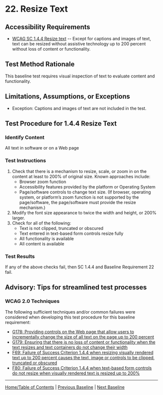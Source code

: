 # 22. Resize Text
## Accessibility Requirements
* [WCAG SC 1.4.4 Resize text](https://www.w3.org/TR/UNDERSTANDING-WCAG20/visual-audio-contrast-scale.html) -- Except for captions and images of text, text can be resized without assistive technology up to 200 percent without loss of content or functionality.

## Test Method Rationale
This baseline test requires visual inspection of text to evaluate content and functionality.

## Limitations, Assumptions, or Exceptions
* Exception: Captions and images of text are not included in the test.

## Test Procedure for 1.4.4 Resize Text
### Identify Content
All text in software or on a Web page 

### Test Instructions
1. Check that there is a mechanism to resize, scale, or zoom in on the content at least to 200% of original size. Known approaches include:
    * Browser zoom function
    * Accessibility features provided by the platform or Operating System
    * Page/software controls to change text size. (If browser, operating system, or platform’s zoom function is not supported by the page/software, the page/software must provide the resize mechanism.)
2. Modify the font size appearance to twice the width and height, or 200% larger.
3. Check for all of the following:
    * Text is not clipped, truncated or obscured
    * Text entered in text-based form controls resize fully
    * All functionality is available
    * All content is available 

### Test Results
If any of the above checks fail, then SC 1.4.4 and Baseline Requirement 22 fail.

## Advisory: Tips for streamlined test processes
### WCAG 2.0 Techniques
The following sufficient techniques and/or common failures were considered when developing this test procedure for this baseline requirement:
* [G178: Providing controls on the Web page that allow users to incrementally change the size of all text on the page up to 200 percent](https://www.w3.org/TR/WCAG20-TECHS/G178.html)
* [G179: Ensuring that there is no loss of content or functionality when the text resizes and text containers do not change their width](https://www.w3.org/TR/WCAG20-TECHS/G179.html)
* [F69: Failure of Success Criterion 1.4.4 when resizing visually rendered text up to 200 percent causes the text, image or controls to be clipped, truncated or obscured](https://www.w3.org/TR/WCAG20-TECHS/F69.html)
* [F80: Failure of Success Criterion 1.4.4 when text-based form controls do not resize when visually rendered text is resized up to 200%](https://www.w3.org/TR/WCAG20-TECHS/F80.html)

----------------------------------------
[Home/Table of Contents](index.md) | [Previous Baseline](21TimedEvents.md) | [Next Baseline](23MultipleWays.md)
